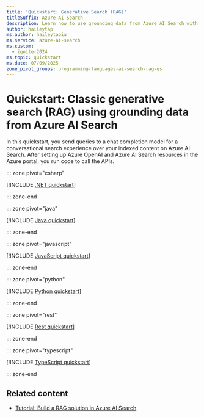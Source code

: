 ```yaml
---
title: 'Quickstart: Generative Search (RAG)'
titleSuffix: Azure AI Search
description: Learn how to use grounding data from Azure AI Search with a chat model on Azure OpenAI.
author: haileytap
ms.author: haileytapia
ms.service: azure-ai-search
ms.custom:
  - ignite-2024
ms.topic: quickstart
ms.date: 07/09/2025
zone_pivot_groups: programming-languages-ai-search-rag-qs
---
```


# Quickstart: Classic generative search (RAG) using grounding data from Azure AI Search

In this quickstart, you send queries to a chat completion model for a conversational search experience over your indexed content on Azure AI Search. After setting up Azure OpenAI and Azure AI Search resources in the Azure portal, you run code to call the APIs.

::: zone pivot="csharp"

[!INCLUDE [.NET quickstart](includes/quickstarts/search-get-started-rag-dotnet.md)]

::: zone-end

::: zone pivot="java"

[!INCLUDE [Java quickstart](includes/quickstarts/search-get-started-rag-java.md)]

::: zone-end

::: zone pivot="javascript"

[!INCLUDE [JavaScript quickstart](includes/quickstarts/search-get-started-rag-javascript.md)]

::: zone-end

::: zone pivot="python"

[!INCLUDE [Python quickstart](includes/quickstarts/search-get-started-rag-python.md)]

::: zone-end

::: zone pivot="rest"

[!INCLUDE [Rest quickstart](includes/quickstarts/search-get-started-rag-rest.md)]

::: zone-end

::: zone pivot="typescript"

[!INCLUDE [TypeScript quickstart](includes/quickstarts/search-get-started-rag-typescript.md)]

::: zone-end

## Related content

- [Tutorial: Build a RAG solution in Azure AI Search](tutorial-rag-build-solution.md)